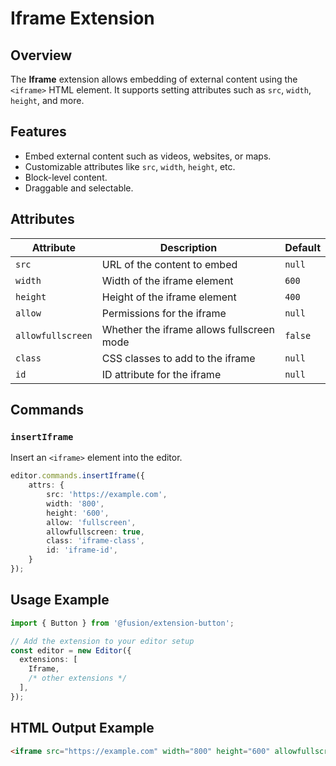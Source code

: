 # Iframe Extension

## Overview

The **Iframe** extension allows embedding of external content using the `<iframe>` HTML element. It supports setting attributes such as `src`, `width`, `height`, and more.

## Features

- Embed external content such as videos, websites, or maps.
- Customizable attributes like `src`, `width`, `height`, etc.
- Block-level content.
- Draggable and selectable.

## Attributes

| Attribute      | Description                                                    | Default   |
| -------------- | -------------------------------------------------------------- | --------- |
| `src`          | URL of the content to embed                                     | `null`    |
| `width`        | Width of the iframe element                                     | `600`     |
| `height`       | Height of the iframe element                                    | `400`     |
| `allow`        | Permissions for the iframe                                      | `null`    |
| `allowfullscreen` | Whether the iframe allows fullscreen mode                   | `false`   |
| `class`        | CSS classes to add to the iframe                                | `null`    |
| `id`           | ID attribute for the iframe                                     | `null`    |

## Commands

### `insertIframe`

Insert an `<iframe>` element into the editor.

```typescript
editor.commands.insertIframe({
    attrs: {
        src: 'https://example.com',
        width: '800',
        height: '600',
        allow: 'fullscreen',
        allowfullscreen: true,
        class: 'iframe-class',
        id: 'iframe-id',
    }
});
```

## Usage Example

```typescript
import { Button } from '@fusion/extension-button';

// Add the extension to your editor setup
const editor = new Editor({
  extensions: [
    Iframe,
    /* other extensions */
  ],
});
```

## HTML Output Example
```html
<iframe src="https://example.com" width="800" height="600" allowfullscreen></iframe>
```
